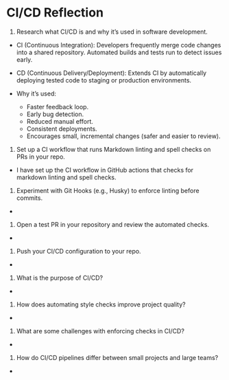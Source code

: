 # CI/CD Reflection

1. Research what CI/CD is and why it’s used in software development.

- CI (Continuous Integration): Developers frequently merge code changes into a
  shared repository. Automated builds and tests run to detect issues early.
- CD (Continuous Delivery/Deployment): Extends CI by automatically deploying
  tested code to staging or production environments.

- Why it’s used:
  - Faster feedback loop.
  - Early bug detection.
  - Reduced manual effort.
  - Consistent deployments.
  - Encourages small, incremental changes (safer and easier to review).

1. Set up a CI workflow that runs Markdown linting and spell checks on PRs in
   your repo.

- I have set up the CI workflow in GitHub actions that checks for markdown
  linting and spell checks.





1. Experiment with Git Hooks (e.g., Husky) to enforce linting before commits.


- 


1. Open a test PR in your repository and review the automated checks.



- 


1. Push your CI/CD configuration to your repo.


- 



1. What is the purpose of CI/CD?


- 



1. How does automating style checks improve project quality?


- 



1. What are some challenges with enforcing checks in CI/CD?



- 


1. How do CI/CD pipelines differ between small projects and large teams?




- 
